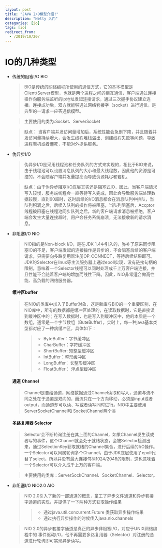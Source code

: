 ```yaml
---
layout: post
title: "JAVA I/O模型介绍!"
description: "Netty 入门"
categories: [io]
tags: [io]
redirect_from:
  - /2019/10/20/
---
```

# IO的几种类型
  * 传统的阻塞I/O BIO
    > BIO是传统的网络编程所使用的通信方式，它的基本模型是Client/Server模型，也就是两个进程之间的相互通信，客户端通过连接操作向服务端监听的ip地址发起连接请求，通过三次握手协议建立连接。连接成功后，双方就能够通过网络套接字（socket）进行通信。是典型的一请求一应答通信模型。
  
    > 主要使用的类为:Socket、ServerSocket

    > 缺点： 当客户端并发访问量增加后，系统性能会急剧下降，并且随着并发访问量持续增大，会发生线程堆栈溢出、创建线程失败等问题，导致进程宕机或者僵死，不能对外提供服务。
  * 伪异步I/O
    > 伪异步I/O是采用线程池和任务队列的方式来实现的，相比于BIO来说，由于线程池可以设置消息队列的大小和最大线程数，因此他的资源是可控的，不会随客户端并发量提高而导致资源耗尽和宕机。

    > 缺点：由于伪异步阻塞I/O底层其实还是阻塞式IO，因此，当客户端请求写入较慢，服务端线程会一直等待写入完成，因此会导致服务端处理数据较慢，直到60超时，这时后续的I/O消息都会在消息队列中排队，当队列积满之后，后续入队列的操作将被阻塞，当队列阻塞后，Accptor线程被阻塞在线程池同步队列之后，新的客户端请求消息被拒绝，客户端会发生大量连接超时。用户会任务系统崩溃，无法接收新的请求消息。
  * 非阻塞I/O NIO
    > NIO指的是Non-block I/O，是在JDK 1.4中引入的，弥补了原来同步阻塞IO的不足，客户端发起的连接操作是异步的，不会阻塞后续的客户端请求，只需要向多路复用器注册OP_CONNECT，等待后续结果即可。JDK的Selector在linux等主流服务器上通过epoll实现，没有链接句柄的限制，意味着一个Selector线程可以同时处理成千上万客户端连接，并且性能不会随着客户端的增加而线性下降。因此，NIO非常适合做高性能、高负载的网络服务器。
    
    #### 缓冲区buffer ####
    > 在NIO的类库中加入了Buffer对象，这是新库与BIO的一个重要区别，在NIO库中，所有的数据都是缓冲区处理的，在读取数据时，它是直接读到缓冲区中的；在写入数据时，也是写入到缓冲区中，他的本质是一个数组，通常是一个字节数组（ButeBuffer），实时上，每一种java基本类型都对应了一种病缓冲区，具体如下：
    >> * ByteBuffer：字节缓冲区
    >> *  CharBuffer：字符缓冲区
    >> * ShortBuffer: 短整型缓冲区
    >> * IntBuffer：整形缓冲区
    >> * LongBuffer：长整形缓冲区
    >> * FloatBuffer： 浮点型缓冲区 

     #### 通道 Channel ####
    > Channel是要给通道，网络数据通过Channel读取和写入，通道与流不同之处在于通道是双向的，而流只在一个方向移动，必须是input或者output，而通道却可以读、写或者读写同时进行。NIO中主要使用ServerSocketChannel和 SocketChannel两个类
    
     #### 多路复用器 Selector ####
    > Selector会不断轮询注册在其上面的Channel，如果Channel发生读或者写的事件，这个Channel就会处于就绪状态，会被Selector检测出来，通过SelectionKey获取就绪的Channel集合，进行后续的I/O操作。一个Selector可以同属轮询多个Channel，由于JDK底层使用了epoll代替了select，所以并没有最大连接句柄1024/2048的限制，这也意味着一个Selector可以介入成千上万的客户端。

     > 主要使用的类库：ServerSockChannel、SocketChannel、Selector。
  * 非阻塞I/O NIO2.0 AIO
    > NIO 2.0引入了新的一部通道的概念，童工了异步文件通道和异步套接字通道的实现，并提供了一下两种方式获取操作结果
    >>* 通过java.util.concurrent.Future 类获取异步操作结果 
    >>* 通过执行异步操作的时候传入java.nio.channels
    
    > NIO 2.0的异步套接字通道是真正的异步非阻塞I/O，对应于UNIX网络编程中的 事件驱动I/O，他不再需要多路复用器（Selector）对注册的通道进行轮询即可实现异步读写。


